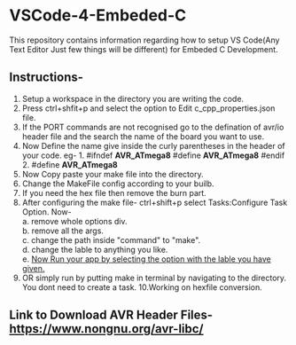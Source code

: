 # VSCode-4-Embeded-C
This repository contains information regarding how to setup VS Code(Any Text Editor Just few things will be different) for Embeded C Development.

## Instructions-
  1. Setup a workspace in the directory you are writing the code.
  2. Press ctrl+shfit+p and select the option to Edit c_cpp_properties.json file.
  3. If the PORT commands are not recognised go to the defination of avr/io header file
     and the search the name of the board you want to use. 
  4. Now Define the name give inside the curly parentheses in the header of your code.
      eg- 1. #ifndef __AVR_ATmega8__
                #define __AVR_ATmega8__
             #endif
          2. #define __AVR_ATmega8__
  5. Now Copy paste your make file into the directory.
  6. Change the MakeFile config according to your builb. 
  7. If you need the hex file then remove the burn part.
  8. After configuring the make file- ctrl+shift+p select Tasks:Configure Task Option.
      Now-                                                                                        
        a. remove whole options div.             
        b. remove all the args.                         
        c. change the path inside "command" to "make".                                    
        d. change the lable to anything you like.                                             
        e. <u>Now Run your app by selecting the option with the lable you have given.</u>          
  9. OR simply run by putting make in terminal by navigating to the directory. You dont need to create a task.
  10.Working on hexfile conversion.

## Link to Download AVR Header Files- https://www.nongnu.org/avr-libc/

